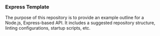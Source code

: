 ### Express Template

The purpose of this repository is to provide an example outline for a Node.js, Express-based API. It includes a suggested repository structure, linting configurations, startup scripts, etc.
